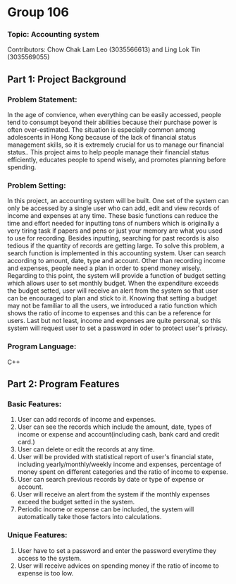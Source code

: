 # Group 106
### Topic: Accounting system
Contributors: Chow Chak Lam Leo (3035566613) and Ling Lok Tin (3035569055)

## Part 1: Project Background

### Problem Statement: 
In the age of convience, when everything can be easily accessed, people tend to consumpt beyond their abilities because their purchase power is often over-estimated. The situation is especially common among adolescents in Hong Kong because of the lack of financial status management skills, so it is extremely crucial for us to manage our financial status.. This project aims to help people manage their financial status efficiently, educates people to spend wisely, and promotes planning before spending. 

### Problem Setting:
In this project, an accounting system will be built. One set of the system can only be accessed by a single user who can add, edit and view records of income and expenses at any time. These basic functions can reduce the time and effort needed for inputting tons of numbers which is originally a very tiring task if papers and pens or just your memory are what you used to use for recording. Besides inputting, searching for past records is also tedious if the quantity of records are getting large. To solve this problem, a search function is implemented in this accounting system. User can search according to amount, date, type and account. Other than recording income and expenses, people need a plan in order to spend money wisely. Regarding to this point, the system will provide a function of budget setting which allows user to set monthly budget. When the expenditure exceeds the budget setted, user will receive an alert from the system so that user can be encouraged to plan and stick to it. Knowing that setting a budget may not be familiar to all the users, we introduced a ratio function which shows the ratio of income to expenses and this can be a reference for users. Last but not least, income and expenses are quite personal, so this system will request user to set a password in oder to protect user's privacy.

### Program Language:
C++

## Part 2: Program Features

### Basic Features:
1. User can add records of income and expenses.
2. User can see the records which include the amount, date, types of income or expense and account(including cash, bank card and credit card.)
3. User can delete or edit the records at any time.
4. User will be provided with statistical report of user's financial state, including yearly/monthly/weekly income and expenses, percentage of money spent on different categories and the ratio of income to expense.
5. User can search previous records by date or type of expense or account.
6. User will receive an alert from the system if the monthly expenses exceed the budget setted in the system.
7. Periodic income or expense can be included, the system will automatically take those factors into calculations.

### Unique Features:
1. User have to set a password and enter the password everytime they access to the system.
2. User will receive advices on spending money if the ratio of income to expense is too low. 
